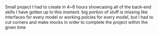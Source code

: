 Small project I had to create in 4~6 hours
showcasing all of the back-end skills I have gotten up to this moment.
big portion of stuff is missing like interfaces for every model or working polcies for every model, but I had to cut corners and make mocks in order to complete the project within the given time 
